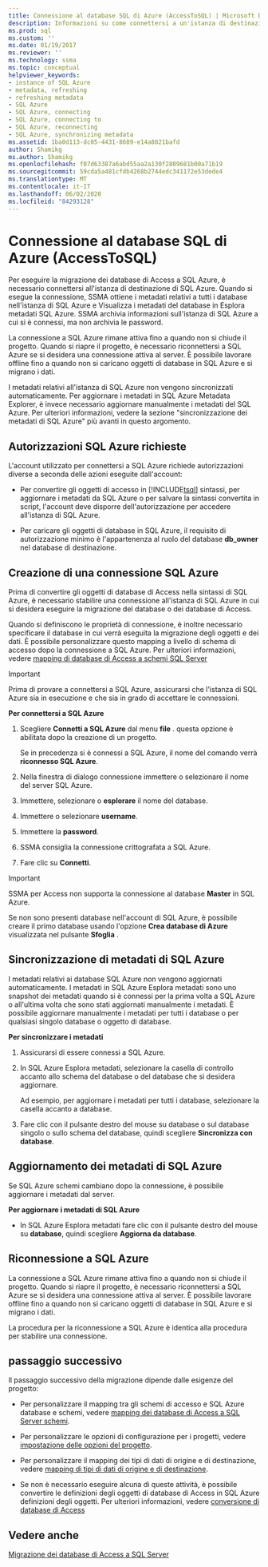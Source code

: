 ```yaml
---
title: Connessione al database SQL di Azure (AccessToSQL) | Microsoft Docs
description: Informazioni su come connettersi a un'istanza di destinazione del database SQL di Azure per eseguire la migrazione dei database di Access. SSMA ottiene i metadati sui database nel database SQL di Azure.
ms.prod: sql
ms.custom: ''
ms.date: 01/19/2017
ms.reviewer: ''
ms.technology: ssma
ms.topic: conceptual
helpviewer_keywords:
- instance of SQL Azure
- metadata, refreshing
- refreshing metadata
- SQL Azure
- SQL Azure, connecting
- SQL Azure, connecting to
- SQL Azure, reconnecting
- SQL Azure, synchronizing metadata
ms.assetid: 1ba0d113-dc05-4431-8689-e14a8821bafd
author: Shamikg
ms.author: Shamikg
ms.openlocfilehash: f07d63387a6abd55aa2a130f2809681b00a71b19
ms.sourcegitcommit: 59cda5a481cfdb4268b2744edc341172e53dede4
ms.translationtype: MT
ms.contentlocale: it-IT
ms.lasthandoff: 06/02/2020
ms.locfileid: "84293128"
---
```

# <a name="connecting-to-azure-sql-db-accesstosql"></a>Connessione al database SQL di Azure (AccessToSQL)
Per eseguire la migrazione dei database di Access a SQL Azure, è necessario connettersi all'istanza di destinazione di SQL Azure. Quando si esegue la connessione, SSMA ottiene i metadati relativi a tutti i database nell'istanza di SQL Azure e Visualizza i metadati del database in Esplora metadati SQL Azure. SSMA archivia informazioni sull'istanza di SQL Azure a cui si è connessi, ma non archivia le password.  
  
La connessione a SQL Azure rimane attiva fino a quando non si chiude il progetto. Quando si riapre il progetto, è necessario riconnettersi a SQL Azure se si desidera una connessione attiva al server. È possibile lavorare offline fino a quando non si caricano oggetti di database in SQL Azure e si migrano i dati.  
  
I metadati relativi all'istanza di SQL Azure non vengono sincronizzati automaticamente. Per aggiornare i metadati in SQL Azure Metadata Explorer, è invece necessario aggiornare manualmente i metadati del SQL Azure. Per ulteriori informazioni, vedere la sezione "sincronizzazione dei metadati di SQL Azure" più avanti in questo argomento.  
  
## <a name="required-sql-azure-permissions"></a>Autorizzazioni SQL Azure richieste  
L'account utilizzato per connettersi a SQL Azure richiede autorizzazioni diverse a seconda delle azioni eseguite dall'account:  
  
-   Per convertire gli oggetti di accesso in [!INCLUDE[tsql](../../includes/tsql-md.md)] sintassi, per aggiornare i metadati da SQL Azure o per salvare la sintassi convertita in script, l'account deve disporre dell'autorizzazione per accedere all'istanza di SQL Azure.  
  
-   Per caricare gli oggetti di database in SQL Azure, il requisito di autorizzazione minimo è l'appartenenza al ruolo del database **db_owner** nel database di destinazione.  
  
## <a name="establishing-a-sql-azure-connection"></a>Creazione di una connessione SQL Azure  
Prima di convertire gli oggetti di database di Access nella sintassi di SQL Azure, è necessario stabilire una connessione all'istanza di SQL Azure in cui si desidera eseguire la migrazione del database o dei database di Access.  
  
Quando si definiscono le proprietà di connessione, è inoltre necessario specificare il database in cui verrà eseguita la migrazione degli oggetti e dei dati. È possibile personalizzare questo mapping a livello di schema di accesso dopo la connessione a SQL Azure. Per ulteriori informazioni, vedere [mapping di database di Access a schemi SQL Server](mapping-source-and-target-databases-accesstosql.md)  
  
> [!IMPORTANT]  
> Prima di provare a connettersi a SQL Azure, assicurarsi che l'istanza di SQL Azure sia in esecuzione e che sia in grado di accettare le connessioni.  
  
**Per connettersi a SQL Azure**  
  
1.  Scegliere **Connetti a SQL Azure** dal menu **file** . questa opzione è abilitata dopo la creazione di un progetto.  
  
    Se in precedenza si è connessi a SQL Azure, il nome del comando verrà **riconnesso SQL Azure**.  
  
2.  Nella finestra di dialogo connessione immettere o selezionare il nome del server SQL Azure.  
  
3.  Immettere, selezionare o **esplorare** il nome del database.  
  
4.  Immettere o selezionare **username**.  
  
5.  Immettere la **password**.  
  
6.  SSMA consiglia la connessione crittografata a SQL Azure.  
  
7.  Fare clic su **Connetti**.  
  
> [!IMPORTANT]  
> SSMA per Access non supporta la connessione al database **Master** in SQL Azure.  
  
Se non sono presenti database nell'account di SQL Azure, è possibile creare il primo database usando l'opzione **Crea database di Azure** visualizzata nel pulsante **Sfoglia** .  
  
## <a name="synchronizing-sql-azure-metadata"></a>Sincronizzazione di metadati di SQL Azure  
I metadati relativi ai database SQL Azure non vengono aggiornati automaticamente. I metadati in SQL Azure Esplora metadati sono uno snapshot dei metadati quando si è connessi per la prima volta a SQL Azure o all'ultima volta che sono stati aggiornati manualmente i metadati. È possibile aggiornare manualmente i metadati per tutti i database o per qualsiasi singolo database o oggetto di database.  
  
**Per sincronizzare i metadati**  
  
1.  Assicurarsi di essere connessi a SQL Azure.  
  
2.  In SQL Azure Esplora metadati, selezionare la casella di controllo accanto allo schema del database o del database che si desidera aggiornare.  
  
    Ad esempio, per aggiornare i metadati per tutti i database, selezionare la casella accanto a database.  
  
3.  Fare clic con il pulsante destro del mouse su database o sul database singolo o sullo schema del database, quindi scegliere **Sincronizza con database**.  
  
## <a name="refreshing-sql-azure-metadata"></a>Aggiornamento dei metadati di SQL Azure  
Se SQL Azure schemi cambiano dopo la connessione, è possibile aggiornare i metadati dal server.  
  
**Per aggiornare i metadati di SQL Azure**  
  
-   In SQL Azure Esplora metadati fare clic con il pulsante destro del mouse su **database**, quindi scegliere **Aggiorna da database**.  
  
## <a name="reconnecting-to-sql-azure"></a>Riconnessione a SQL Azure  
La connessione a SQL Azure rimane attiva fino a quando non si chiude il progetto. Quando si riapre il progetto, è necessario riconnettersi a SQL Azure se si desidera una connessione attiva al server. È possibile lavorare offline fino a quando non si caricano oggetti di database in SQL Azure e si migrano i dati.  
  
La procedura per la riconnessione a SQL Azure è identica alla procedura per stabilire una connessione.  
  
## <a name="next-step"></a>passaggio successivo  
Il passaggio successivo della migrazione dipende dalle esigenze del progetto:  
  
-   Per personalizzare il mapping tra gli schemi di accesso e SQL Azure database e schemi, vedere [mapping dei database di Access a SQL Server schemi](mapping-source-and-target-databases-accesstosql.md).  
  
-   Per personalizzare le opzioni di configurazione per i progetti, vedere [impostazione delle opzioni del progetto](setting-conversion-and-migration-options-accesstosql.md).  
  
-   Per personalizzare il mapping dei tipi di dati di origine e di destinazione, vedere [mapping di tipi di dati di origine e di destinazione](mapping-source-and-target-data-types-accesstosql.md).  
  
-   Se non è necessario eseguire alcuna di queste attività, è possibile convertire le definizioni degli oggetti di database di Access in SQL Azure definizioni degli oggetti. Per ulteriori informazioni, vedere [conversione di database di Access](converting-access-database-objects-accesstosql.md)  
  
## <a name="see-also"></a>Vedere anche  
[Migrazione dei database di Access a SQL Server](migrating-access-databases-to-sql-server-azure-sql-db-accesstosql.md)  
  
